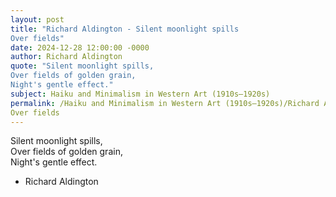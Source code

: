 ```yaml
---
layout: post
title: "Richard Aldington - Silent moonlight spills  
Over fields"
date: 2024-12-28 12:00:00 -0000
author: Richard Aldington
quote: "Silent moonlight spills,  
Over fields of golden grain,  
Night's gentle effect."
subject: Haiku and Minimalism in Western Art (1910s–1920s)
permalink: /Haiku and Minimalism in Western Art (1910s–1920s)/Richard Aldington/Richard Aldington - Silent moonlight spills  
Over fields
---
```


Silent moonlight spills,  
Over fields of golden grain,  
Night's gentle effect.

- Richard Aldington
